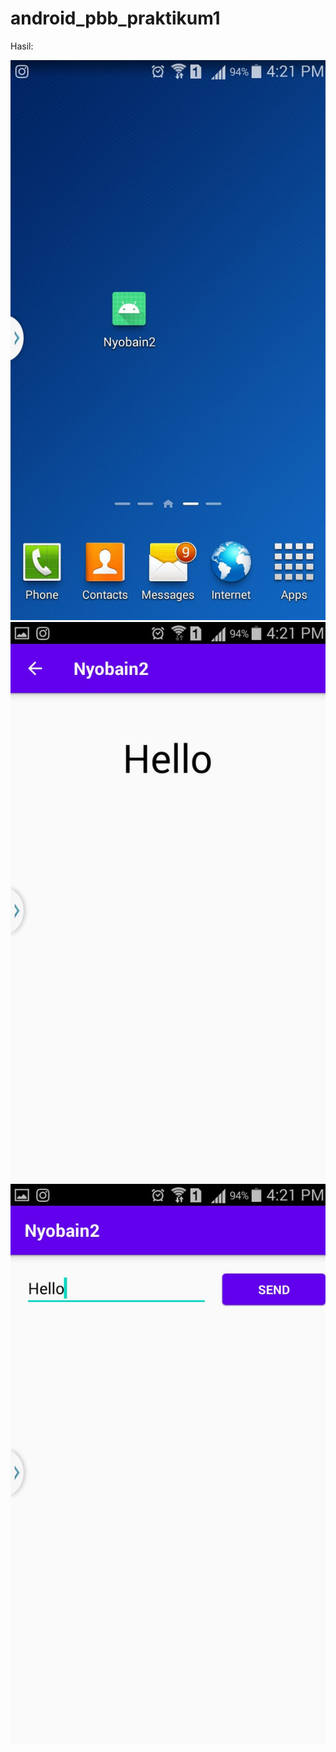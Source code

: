 # android_pbb_praktikum1

Hasil:

![Tampilan](ScreenShot/SS1.jpeg) ![](ScreenShot/SS2.jpeg) ![](ScreenShot/SS3.jpeg)
